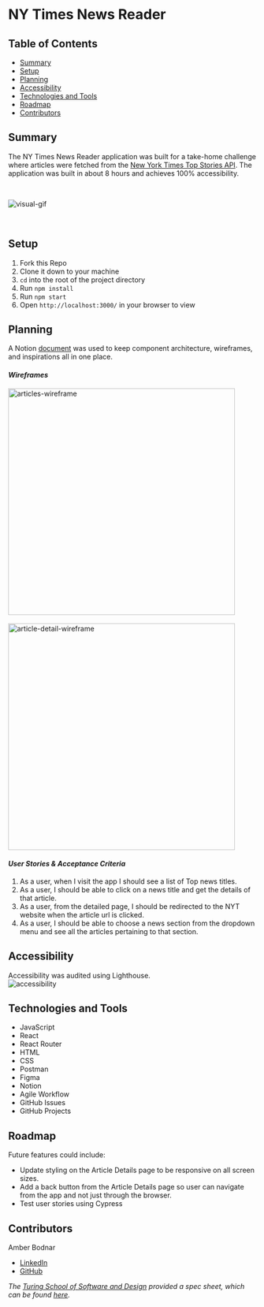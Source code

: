 # NY Times News Reader

## Table of Contents
- [Summary](#summary)
- [Setup](#setup)
- [Planning](#planning)
- [Accessibility](#accessibility)
- [Technologies and Tools](#technologies-and-tools)
- [Roadmap](#roadmap)
- [Contributors](#contributors)


## Summary
The NY Times News Reader application was built for a take-home challenge where articles were fetched from the [New York Times Top Stories API](https://developer.nytimes.com/docs/top-stories-product/1/overview). The application was built in about 8 hours and achieves 100% accessibility.

</br>

![visual-gif](https://media.giphy.com/media/i34iF2Dq6sdYPvsIQq/giphy.gif)

</br>


## Setup
1. Fork this Repo
2. Clone it down to your machine
3. `cd` into the root of the project directory
4. Run `npm install`
5. Run `npm start`
6. Open `http://localhost:3000/` in your browser to view


## Planning
A Notion [document](https://picturesque-bandana-b81.notion.site/NY-Times-News-Reader-f84c4e09eb41404589604e5be5a097c4) was used to keep component architecture, wireframes, and inspirations all in one place. 

#### *Wireframes*
<img width="460" alt="articles-wireframe" src="https://user-images.githubusercontent.com/99693359/191517608-0657f3af-5603-4d8c-908a-aa16dedfe8cb.png">
</br>
</br>
<img width="460" alt="article-detail-wireframe" src="https://user-images.githubusercontent.com/99693359/191517890-2805482a-d294-44c7-a4e6-50c855f16fcf.png">

#### *User Stories & Acceptance Criteria*
1. As a user, when I visit the app I should see a list of Top news titles.
2. As a user, I should be able to click on a news title and get the details of that article.
3. As a user, from the detailed page, I should be redirected to the NYT website when the article url is clicked.
4. As a user, I should be able to choose a news section from the dropdown menu and see all the articles pertaining to that section.


## Accessibility
Accessibility was audited using Lighthouse.
</br>
![accessibility](https://user-images.githubusercontent.com/99693359/191518243-b1efc9d1-0045-4ab9-975b-62f56b25f080.png)


## Technologies and Tools
* JavaScript
* React
* React Router
* HTML
* CSS
* Postman
* Figma
* Notion
* Agile Workflow
* GitHub Issues
* GitHub Projects


## Roadmap
Future features could include:
* Update styling on the Article Details page to be responsive on all screen sizes.
* Add a back button from the Article Details page so user can navigate from the app and not just through the browser.
* Test user stories using Cypress


## Contributors
Amber Bodnar
* [LinkedIn](https://www.linkedin.com/in/amberbodnar/)
* [GitHub](https://github.com/abodnar1)


*The [Turing School of Software and Design](https://turing.edu/) provided a spec sheet, which can be found [here](https://mod4.turing.edu/projects/take_home/take_home_fe).*
